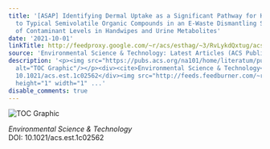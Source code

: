 ```yaml
---
title: '[ASAP] Identifying Dermal Uptake as a Significant Pathway for Human Exposure
  to Typical Semivolatile Organic Compounds in an E-Waste Dismantling Site: The Relationship
  of Contaminant Levels in Handwipes and Urine Metabolites'
date: '2021-10-01'
linkTitle: http://feedproxy.google.com/~r/acs/esthag/~3/RvLykdQxtug/acs.est.1c02562
source: 'Environmental Science & Technology: Latest Articles (ACS Publications)'
description: '<p><img src="https://pubs.acs.org/na101/home/literatum/publisher/achs/journals/content/esthag/0/esthag.ahead-of-print/acs.est.1c02562/20211001/images/medium/es1c02562_0004.gif"
  alt="TOC Graphic"/></p><div><cite>Environmental Science & Technology</cite></div><div>DOI:
  10.1021/acs.est.1c02562</div><img src="http://feeds.feedburner.com/~r/acs/esthag/~4/RvLykdQxtug"
  height="1" width="1" ...'
disable_comments: true
---
```

<p><img src="https://pubs.acs.org/na101/home/literatum/publisher/achs/journals/content/esthag/0/esthag.ahead-of-print/acs.est.1c02562/20211001/images/medium/es1c02562_0004.gif" alt="TOC Graphic"/></p><div><cite>Environmental Science & Technology</cite></div><div>DOI: 10.1021/acs.est.1c02562</div><img src="http://feeds.feedburner.com/~r/acs/esthag/~4/RvLykdQxtug" height="1" width="1" ...